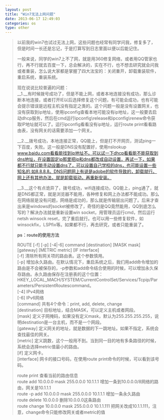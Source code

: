```yaml
---
layout: post
title: "Win7无法上网问题"
date: 2013-06-17 12:49:03
categories: os
type: other
---
```


>以前我的win7也试过无法上网，这些问题也经常有同学问我，修复多了，但是时间一长还是忘记，于是打算写到日志里面以便以后能记住。
>
>一般来说，同学的win7上不了网，就是用360修复网络，或者用QQ管家也行，再不行就去百度一下，总会解决的，实在不行，也不想去研究就会问我或者重装，怎么说大家都是掌握了四大法宝的：关闭重开，卸载重装软件，重启系统，重装系统。
>
>现在说说比较普遍的问题：  
>__1\.__有时候拨号成功了，但是不能上网，或者本地连接没有成功，那么诊断本地连接，或者打开IE以后选择修复这个问题，有可能会成功，也有可能会提示错误是远程主机没有指定之类的。这个问题一般是没有设置网关，也没有获取到ip地址，使用ipconfig查看本地可能没有ip地址，这一般要去启动dhcp服务，然后在cmd运行ipconfig\\release和ipconfig\\renew命令获取IP地址就可以了。运行ipconfig看看没有ip地址，运行route print看看路由表，没有网关的话需要添加一个网关。
>
>__2\.__拨号成功，本地连接正常，QQ能上，但是打不开网页，测试ping一下百度，失败。这一般是DNS没有配置好，使用nslookup www.baidu.com看看能找到ip地址不。可以试一下dhcp看看能不能获取到dns地址，在设置固定ip那里把ip和dns都改成自动设置，再试一下，如果都不行就只能手动设置dns了，可以设置自己学校的dns，也可能设置一些知名的,如8.8.8.8。DNS问题网上有说是adobe的软件导致的，卸载就行。网上还有其他办法，就是卸载驱动，再重新安装。
>
>__3\.__这个有点诡异了，拨号成功，wifi连接成功，QQ能上，ping通了，就是DNS都正常，就是浏览器不能用，各种修复和网上办法都不能成功。那么在网络层是没有问题，网络是成功的，那么就是传输层出问题了。后来才查出来是windows的socket被修改了，奇怪的是QQ竟然能用，QQ到底怎么写的？解决办法就是重新设置win socket，用管理员运行cmd，然后运行netsh winsock reset，完了重启就行。也可以用一些修复软件，如winsockfix，LSPfix等。如果都不行，再去研究，或者只能重装了。
>
>
>__ps：route的使用方法__
>
>ROUTE \[-f\] \[-p\] \[-4|-6\] command \[destination\] \[MASK mask\] \[gateway\] \[METRIC metric\] \[IF interface\]  
>\[-f\] 清除所有网关项的路由表。这个参数慎用。  
>\[-p\] 增加永久路由。在默认情况下，重启系统之后，我们用add命令增加的路由是不会被保存的，-p参数和add命令结合使用的时候，可以增加永久保存路由。永久路由保存在注册表的这个位置：HKEY_LOCAL_MACH/SYSTEM/CurrentControlSet/Services/Tcpip/Parameters/PersistentRoutescommand。  
>\[-4\] IPv4网络  
>\[-6\] IPv6网络  
>\[command\] 共有4个命令：print, add, delete, change  
>\[destination\] 目标地址，结合MASK，可以定义主机或者网段。  
>\[mask\] 定义子网掩码，如果没有定义mask，默认为255.255.255.255，说明destination是一台主机，而不是一个网段。  
>\[gateway\] 定义网关的地址，就是数据的下一跳地址。如果不指定，系统会查找最佳的网关。  
>\[metric\] 定义跳数，这个一般用不到。当到同一目的地有多条路径的时候，系统会选择metric值最小的路由。  
>\[if\] 定义网卡。  
>\[interface\] 网卡的接口号码，在使用route print命令的时候，可以看到该号码。  
>
>route print 查看当前的路由信息  
>route add 10.0.0.0 mask 255.0.0.0 10.1.1.1 增加一条到10.0.0.0/8网络的路由，网关是10.1.1.1  
>route -p add 10.0.0.0 mask 255.0.0.0 10.1.1.1 增加一条永久路由  
>route delete 10.0.0.0 删除10.0.0.0这条路由  
>route change 10.0.0.0 mask 255.0.0.0 10.1.1.111 把网关改成10.1.1.111，注意，change命令只能修改网关或者metric的值  
